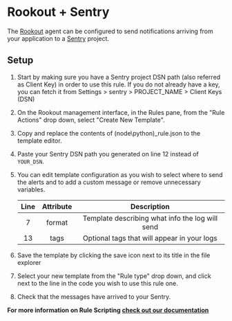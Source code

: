 # Rookout + Sentry

The [Rookout] agent can be configured to send notifications arriving from your
application to a [Sentry] project.

## Setup

1. Start by making sure you have a Sentry project DSN path (also referred as Client Key) in order to use this rule.
If you do not already have a key, you can fetch it from Settings > sentry > PROJECT_NAME > Client Keys (DSN)

1. On the Rookout management interface, in the Rules pane, from the "Rule Actions"
drop down, select "Create New Template".

1. Copy and replace the contents of (node\python)_rule.json to the template editor.

1. Paste your Sentry DSN path you generated on line 12 instead of `YOUR_DSN`.

1. You can edit template configuration as you wish to select where to send the alerts and to add a custom message or remove unnecessary variables.

    | Line | Attribute |                     Description                     |
    |:----:|:---------:|:---------------------------------------------------:|
    |   7  |   format  |   Template describing what info the log will send   |
    |  13  |  tags     |   Optional tags that will appear in your logs		 |

1. Save the template by clicking the save icon next to its title in the file explorer

1. Select your new template from the "Rule type" drop down, and click next to
the line in the code you wish to use this rule one.

1. Check that the messages have arrived to your Sentry.

__For more information on Rule Scripting [check out our documentation](https://docs.rookout.com/docs/rules.html)__

[Sentry]: https://sentry.io/
[Rookout]: https://docs.rookout.com/
